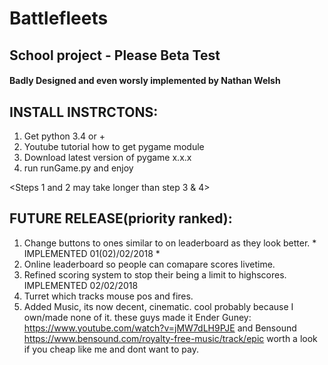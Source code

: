 # Battlefleets
## School project -  Please Beta Test
#### Badly Designed and even worsly implemented by Nathan Welsh

## INSTALL INSTRCTONS:
1. Get python 3.4 or +
2. Youtube tutorial how to get pygame module
3. Download latest version of pygame x.x.x
4. run runGame.py and enjoy

 <Steps 1 and 2 may take longer than step 3 & 4>

## FUTURE RELEASE(priority ranked):

1. Change buttons to ones similar to <back> on leaderboard
   as they look better. * IMPLEMENTED 01(02)/02/2018 *
 2. Online leaderboard so people can comapare scores livetime.
3. Refined scoring system to stop their being a limit to 
   highscores. IMPLEMENTED 02/02/2018
4. Turret which tracks mouse pos and fires.
5. Added Music, its now decent, cinematic. cool
     probably because I own/made none of it. these guys made it
     Ender Guney: https://www.youtube.com/watch?v=jMW7dLH9PJE
     and Bensound https://www.bensound.com/royalty-free-music/track/epic
     worth a look if you cheap like me and dont want to pay. 

